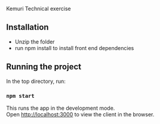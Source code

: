Kemuri Technical exercise

## Installation

-   Unzip the folder
-   run npm install to install front end dependencies

## Running the project

In the top directory, run:

### `npm start`

This runs the app in the development mode.<br />
Open [http://localhost:3000](http://localhost:3000) to view the client in the browser.
